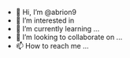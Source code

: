 - 👋 Hi, I’m @abrion9
- 👀 I’m interested in 
- 🌱 I’m currently learning ...
- 💞️ I’m looking to collaborate on ...
- 📫 How to reach me ...

<!---
Estudante de análise em desenvolvimento de sistemas, especializando em front-end!
--->
